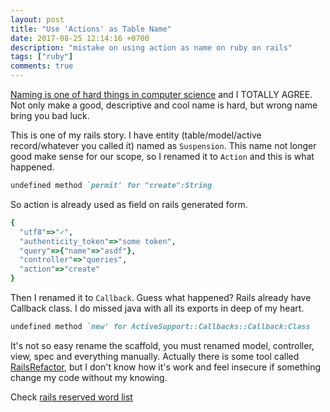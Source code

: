 ```yaml
---
layout: post
title: "Use 'Actions' as Table Name"
date: 2017-08-25 12:14:16 +0700
description: "mistake on using action as name on ruby on rails"
tags: ["ruby"]
comments: true
---
```

[Naming is one of hard things in computer science](https://martinfowler.com/bliki/TwoHardThings.html) and I TOTALLY AGREE. Not only make a good, descriptive and cool name is hard, but wrong name bring you bad luck.

This is one of my rails story. I have entity (table/model/active record/whatever you called it) named as `Suspension`. This name not longer good make sense for our scope, so I renamed it to `Action` and this is what happened.

```ruby
undefined method `permit' for "create":String
```

So action is already used as field on rails generated form.
```ruby
{
  "utf8"=>"✓",
  "authenticity_token"=>"some token",
  "query"=>{"name"=>"asdf"},
  "controller"=>"queries",
  "action"=>"create"
}
```

Then I renamed it to `Callback`. Guess what happened? Rails already have Callback class. I do missed java with all its exports in deep of my heart.

```ruby
undefined method `new' for ActiveSupport::Callbacks::Callback:Class
```

It's not so easy rename the scaffold, you must renamed model, controller, view, spec and everything manually. Actually there is some tool called [RailsRefactor](https://github.com/jcrisp/rails_refactor), but I don't know how it's work and feel insecure if something change my code without my knowing.

Check [rails reserved word list](http://reservedwords.herokuapp.com/)
